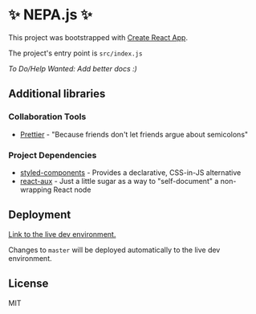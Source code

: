 # ✨ NEPA.js ✨

This project was bootstrapped with [Create React App](https://github.com/facebookincubator/create-react-app).

The project's entry point is `src/index.js`

*To Do/Help Wanted: Add better docs :)*

## Additional libraries

### Collaboration Tools

- [Prettier](https://github.com/prettier/prettier) - "Because friends don't let friends argue about semicolons"

### Project Dependencies

- [styled-components](https://www.styled-components.com/) - Provides a declarative, CSS-in-JS alternative
- [react-aux](https://www.npmjs.com/package/react-aux) - Just a little sugar as a way to "self-document" a non-wrapping React node

## Deployment

[Link to the live dev environment.](https://chauffer-rodney-82363.netlify.com/)

Changes to `master` will be deployed automatically to the live dev environment.

## License

MIT